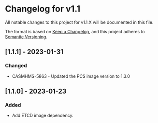 # Changelog for v1.1

All notable changes to this project for v1.1.X will be documented in this file.

The format is based on [Keep a Changelog](https://keepachangelog.com/en/1.0.0/),
and this project adheres to [Semantic Versioning](https://semver.org/spec/v2.0.0.html).

## [1.1.1] - 2023-01-31

### Changed

- CASMHMS-5863 - Updated the PCS image version to 1.3.0

## [1.1.0] - 2023-01-23

### Added
- Add ETCD image dependency.
